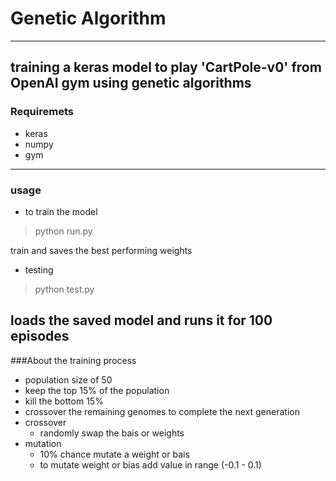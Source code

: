 # Genetic Algorithm
---

training a keras model to play 'CartPole-v0' from OpenAI gym using genetic algorithms
---

### Requiremets
* keras
* numpy
* gym
---

### usage
* to train the model

> python run.py

train and saves the best performing weights

* testing

> python test.py

loads the saved model and runs it for 100 episodes
---

###About the training process
* population size of 50
* keep the top 15% of the population
* kill the bottom 15%
* crossover the remaining genomes to complete the next generation
* crossover
    * randomly swap the bais or weights
* mutation
    * 10% chance mutate a weight or bais
    * to mutate weight or bias add value in range (-0.1 - 0.1)